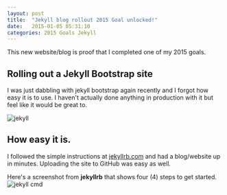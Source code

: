 ```yaml
---
layout: post
title:  "Jekyll blog rollout 2015 Goal unlocked!"
date:   2015-01-05 05:31:10
categories: 2015 Goals Jekyll
---
```


This new website/blog is proof that I completed one of my 2015 goals. 


## Rolling out a Jekyll Bootstrap site
I was just dabbling with jekyll bootstrap again recently and I forgot how easy it is to use. I haven't actually done anything in production with it but feel like it would be great to. 

![jekyll](http://jekyllrb.com/img/logo-2x.png)

## How easy it is. 
I followed the simple instructions at [jekyllrb.com](http://jekyllrb.com/) and had a blog/website up in minutes. Uploading the site to GitHub was easy as well. 

Here's a screenshot from **jekyllrb** that shows four (4) steps to get started. 
![jekyll cmd](https://raw.githubusercontent.com/nygeog/nygeog.github.com/master/img/jekyll_cmd.png)